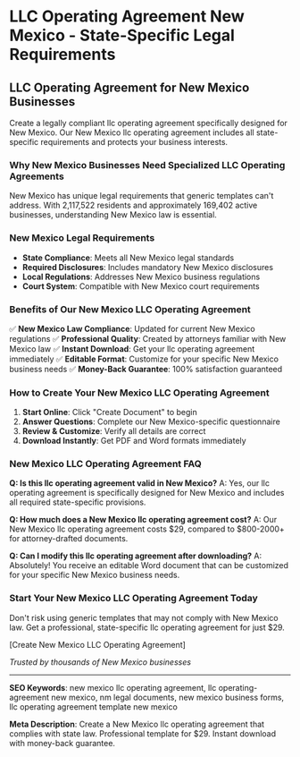 # LLC Operating Agreement New Mexico - State-Specific Legal Requirements

## LLC Operating Agreement for New Mexico Businesses

Create a legally compliant llc operating agreement specifically designed for New Mexico. Our New Mexico llc operating agreement includes all state-specific requirements and protects your business interests.

### Why New Mexico Businesses Need Specialized LLC Operating Agreements

New Mexico has unique legal requirements that generic templates can't address. With 2,117,522 residents and approximately 169,402 active businesses, understanding New Mexico law is essential.

### New Mexico Legal Requirements

- **State Compliance**: Meets all New Mexico legal standards
- **Required Disclosures**: Includes mandatory New Mexico disclosures
- **Local Regulations**: Addresses New Mexico business regulations
- **Court System**: Compatible with New Mexico court requirements

### Benefits of Our New Mexico LLC Operating Agreement

✅ **New Mexico Law Compliance**: Updated for current New Mexico regulations
✅ **Professional Quality**: Created by attorneys familiar with New Mexico law
✅ **Instant Download**: Get your llc operating agreement immediately
✅ **Editable Format**: Customize for your specific New Mexico business needs
✅ **Money-Back Guarantee**: 100% satisfaction guaranteed

### How to Create Your New Mexico LLC Operating Agreement

1. **Start Online**: Click "Create Document" to begin
2. **Answer Questions**: Complete our New Mexico-specific questionnaire
3. **Review & Customize**: Verify all details are correct
4. **Download Instantly**: Get PDF and Word formats immediately

### New Mexico LLC Operating Agreement FAQ

**Q: Is this llc operating agreement valid in New Mexico?**
A: Yes, our llc operating agreement is specifically designed for New Mexico and includes all required state-specific provisions.

**Q: How much does a New Mexico llc operating agreement cost?**
A: Our New Mexico llc operating agreement costs $29, compared to $800-2000+ for attorney-drafted documents.

**Q: Can I modify this llc operating agreement after downloading?**
A: Absolutely! You receive an editable Word document that can be customized for your specific New Mexico business needs.

### Start Your New Mexico LLC Operating Agreement Today

Don't risk using generic templates that may not comply with New Mexico law. Get a professional, state-specific llc operating agreement for just $29.

[Create New Mexico LLC Operating Agreement]

*Trusted by thousands of New Mexico businesses*

---

**SEO Keywords**: new mexico llc operating agreement, llc operating-agreement new mexico, nm legal documents, new mexico business forms, llc operating agreement template new mexico

**Meta Description**: Create a New Mexico llc operating agreement that complies with state law. Professional template for $29. Instant download with money-back guarantee.
